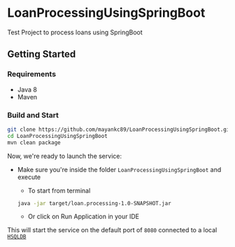 # LoanProcessingUsingSpringBoot
Test Project to process loans using SpringBoot

## Getting Started

### Requirements

- Java 8
- Maven

### Build and Start
```bash
git clone https://github.com/mayankc89/LoanProcessingUsingSpringBoot.git
cd LoanProcessingUsingSpringBoot
mvn clean package
```

Now, we're ready to launch the service:
- Make sure you're inside the folder `LoanProcessingUsingSpringBoot` and execute

  - To start from terminal
  ```bash
  java -jar target/loan.processing-1.0-SNAPSHOT.jar
  ```
  - Or click on Run Application in your IDE
  
This will start the service on the default port of `8080` connected to a local [`HSQLDB`](http://hsqldb.org/)
